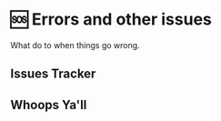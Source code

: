 # :sos: Errors and other issues

What do to when things go wrong.

## Issues Tracker

## Whoops Ya'll
